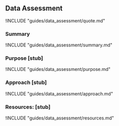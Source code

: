 ## Data Assessment

!INCLUDE "guides/data_assessment/quote.md"

### Summary

!INCLUDE "guides/data_assessment/summary.md"

### Purpose [stub]

!INCLUDE "guides/data_assessment/purpose.md"

### Approach [stub]

!INCLUDE "guides/data_assessment/approach.md"

### Resources: [stub]

!INCLUDE "guides/data_assessment/resources.md"
